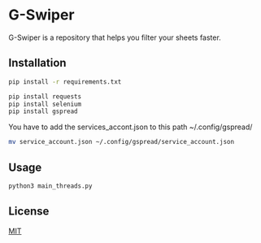 # G-Swiper

G-Swiper is a repository that helps you filter your sheets faster.

## Installation

```bash
pip install -r requirements.txt

pip install requests
pip install selenium
pip install gspread
```

You have to add the services_accont.json to this path ~/.config/gspread/
```bash
mv service_account.json ~/.config/gspread/service_account.json
```

## Usage

```python
python3 main_threads.py
```

## License
[MIT](https://choosealicense.com/licenses/mit/)